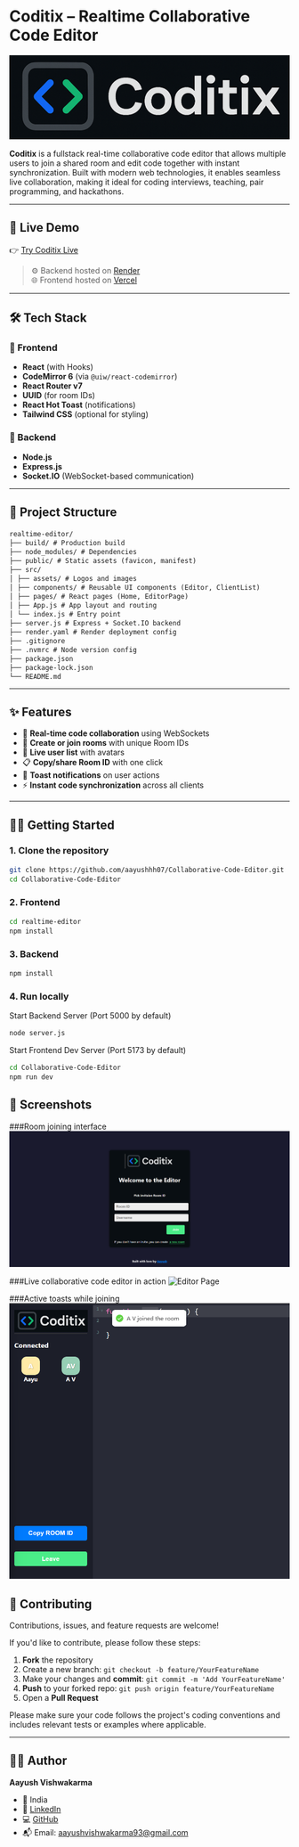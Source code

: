 # Coditix – Realtime Collaborative Code Editor

![Coditix Banner](src/assets/logo.png)

**Coditix** is a fullstack real-time collaborative code editor that allows multiple users to join a shared room and edit code together with instant synchronization. Built with modern web technologies, it enables seamless live collaboration, making it ideal for coding interviews, teaching, pair programming, and hackathons.

---

## 🚀 Live Demo

👉 [Try Coditix Live](https://collaborative-code-editor-rho.vercel.app/)

> ⚙️ Backend hosted on [Render](https://coditix.onrender.com/)  
> 🌐 Frontend hosted on [Vercel](https://collaborative-code-editor-rho.vercel.app/)

---

## 🛠️ Tech Stack

### 🔹 Frontend
- **React** (with Hooks)
- **CodeMirror 6** (via `@uiw/react-codemirror`)
- **React Router v7**
- **UUID** (for room IDs)
- **React Hot Toast** (notifications)
- **Tailwind CSS** (optional for styling)

### 🔸 Backend
- **Node.js**
- **Express.js**
- **Socket.IO** (WebSocket-based communication)

---

## 📂 Project Structure
```
realtime-editor/
├── build/ # Production build
├── node_modules/ # Dependencies
├── public/ # Static assets (favicon, manifest)
├── src/
│ ├── assets/ # Logos and images
│ ├── components/ # Reusable UI components (Editor, ClientList)
│ ├── pages/ # React pages (Home, EditorPage)
│ ├── App.js # App layout and routing
│ └── index.js # Entry point
├── server.js # Express + Socket.IO backend
├── render.yaml # Render deployment config
├── .gitignore
├── .nvmrc # Node version config
├── package.json
├── package-lock.json
└── README.md
```


---

## ✨ Features

- 🔄 **Real-time code collaboration** using WebSockets
- 🔗 **Create or join rooms** with unique Room IDs
- 👥 **Live user list** with avatars
- 📋 **Copy/share Room ID** with one click
- 🔔 **Toast notifications** on user actions
- ⚡ **Instant code synchronization** across all clients

---

## 🧑‍💻 Getting Started

### 1. Clone the repository

```bash
git clone https://github.com/aayushhh07/Collaborative-Code-Editor.git
cd Collaborative-Code-Editor
```

### 2. Frontend
```bash
cd realtime-editor
npm install
```

### 3. Backend
```bash
npm install
```

### 4. Run locally 

Start Backend Server (Port 5000 by default)
```bash
node server.js
```
Start Frontend Dev Server (Port 5173 by default)
```bash
cd Collaborative-Code-Editor
npm run dev
```

## 📸 Screenshots

###Room joining interface
![Home Page](public/home.png)

###Live collaborative code editor in action
![Editor Page](public/collaboration(1).png)

###Active toasts while joining
![Editor Page](public/joined.png)


## 🤝 Contributing

Contributions, issues, and feature requests are welcome!

If you'd like to contribute, please follow these steps:

1. **Fork** the repository  
2. Create a new branch: `git checkout -b feature/YourFeatureName`  
3. Make your changes and **commit**: `git commit -m 'Add YourFeatureName'`  
4. **Push** to your forked repo: `git push origin feature/YourFeatureName`  
5. Open a **Pull Request**

Please make sure your code follows the project's coding conventions and includes relevant tests or examples where applicable.

---

## 👨‍💻 Author

**Aayush Vishwakarma**

- 📍 India    
- 🔗 [LinkedIn](https://www.linkedin.com/in/aayush-vishwakarma-68a8a92a1)  
- 💻 [GitHub](https://github.com/Aayushhh07)  
- 📬 Email: aayushvishwakarma93@gmail.com







